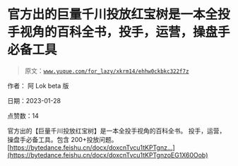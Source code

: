 # 官方出的巨量千川投放红宝树是一本全投手视角的百科全书，投手，运营，操盘手必备工具

> 原文：[`www.yuque.com/for_lazy/xkrm14/ehhw0ckbkc322f7z`](https://www.yuque.com/for_lazy/xkrm14/ehhw0ckbkc322f7z)

作者： 阿 Lok beta 版 

日期：2023-01-28 

点赞数：14 

官方出的【巨量千川投放红宝树】是一本全投手视角的百科全书。 投手，运营，操盘手必备工具。包含 200+投放问题。 [https://bytedance.feishu.cn/docx/doxcnTvcu1tKPTgnz...](https://bytedance.feishu.cn/docx/doxcnTvcu1tKPTgnzoEG1X60Oob) 

